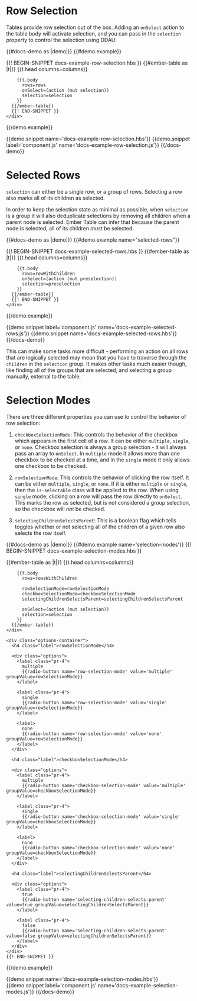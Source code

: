 # Row Selection

Tables provide row selection out of the box. Adding an `onSelect` action to the
table body will activate selection, and you can pass in the `selection` property
to control the selection using DDAU:

{{#docs-demo as |demo|}}
  {{#demo.example}}
    <div class="demo-container small">
      {{! BEGIN-SNIPPET docs-example-row-selection.hbs }}
      {{#ember-table as |t|}}
        {{t.head columns=columns}}

        {{t.body
          rows=rows
          onSelect=(action (mut selection))
          selection=selection
        }}
      {{/ember-table}}
      {{! END-SNIPPET }}
    </div>
  {{/demo.example}}

  {{demo.snippet name='docs-example-row-selection.hbs'}}
  {{demo.snippet label='component.js' name='docs-example-row-selection.js'}}
{{/docs-demo}}

# Selected Rows

`selection` can either be a single row, or a group of rows. Selecting a row also
marks all of its children as selected.

In order to keep the selection state as minimal as possible, when `selection` is
a group it will also deduplicate selections by removing all children when a
parent node is selected. Ember Table can infer that because the parent node is
selected, all of its children _must_ be selected:

{{#docs-demo as |demo|}}
  {{#demo.example name="selected-rows"}}
    <div class="demo-container small">
      {{! BEGIN-SNIPPET docs-example-selected-rows.hbs }}
      {{#ember-table as |t|}}
        {{t.head columns=columns}}

        {{t.body
          rows=rowWithChildren
          onSelect=(action (mut preselection))
          selection=preselection
        }}
      {{/ember-table}}
      {{! END-SNIPPET }}
    </div>
  {{/demo.example}}

  {{demo.snippet label='component.js' name='docs-example-selected-rows.js'}}
  {{demo.snippet name='docs-example-selected-rows.hbs'}}
{{/docs-demo}}

This can make some tasks more difficult - performing an action on all rows that
are logically selected may mean that you have to traverse through the `children`
in the `selection` group. It makes other tasks much easier though, like finding
all of the groups that are selected, and selecting a group manually, external to
the table.

# Selection Modes

There are three different properties you can use to control the behavior of
row selection:

1. `checkboxSelectionMode`: This controls the behavior of the checkbox which
appears in the first cell of a row. It can be either `multiple`, `single`, or
`none`. Checkbox selection is always a group selection - it will always pass an
array to `onSelect`. In `multiple` mode it allows more than one checkbox to be
checked at a time, and in the `single` mode it only allows one checkbox to be
checked.

2. `rowSelectionMode`: This controls the behavior of clicking the row itself.
It can be either `multiple`, `single`, or `none`. If it is either `multiple` or
`single`, then the `is-selectable` class will be applied to the row. When using
`single` mode, clicking on a row will pass the row directly to `onSelect`. This
marks the row as selected, but is not considered a group selection, so the
checkbox will _not_ be checked.

3. `selectingChildrenSelectsParent`: This is a boolean flag which tells toggles
whether or not selecting all of the children of a given row also selects the row
itself.

{{#docs-demo as |demo|}}
  {{#demo.example name='selection-modes'}}
    {{! BEGIN-SNIPPET docs-example-selection-modes.hbs }}
    <div class="demo-container small">
      {{#ember-table as |t|}}
        {{t.head columns=columns}}

        {{t.body
          rows=rowsWithChildren

          rowSelectionMode=rowSelectionMode
          checkboxSelectionMode=checkboxSelectionMode
          selectingChildrenSelectsParent=selectingChildrenSelectsParent

          onSelect=(action (mut selection))
          selection=selection
        }}
      {{/ember-table}}
    </div>

    <div class="options-container">
      <h4 class="label">rowSelectionMode</h4>

      <div class="options">
        <label class="pr-4">
          multiple
          {{radio-button name='row-selection-mode' value='multiple' groupValue=rowSelectionMode}}
        </label>

        <label class="pr-4">
          single
          {{radio-button name='row-selection-mode' value='single' groupValue=rowSelectionMode}}
        </label>

        <label>
          none
          {{radio-button name='row-selection-mode' value='none' groupValue=rowSelectionMode}}
        </label>
      </div>

      <h4 class="label">checkboxSelectionMode</h4>

      <div class="options">
        <label class="pr-4">
          multiple
          {{radio-button name='checkbox-selection-mode' value='multiple' groupValue=checkboxSelectionMode}}
        </label>

        <label class="pr-4">
          single
          {{radio-button name='checkbox-selection-mode' value='single' groupValue=checkboxSelectionMode}}
        </label>

        <label>
          none
          {{radio-button name='checkbox-selection-mode' value='none' groupValue=checkboxSelectionMode}}
        </label>
      </div>

      <h4 class="label">selectingChildrenSelectsParent</h4>

      <div class="options">
        <label class="pr-4">
          true
          {{radio-button name='selecting-children-selects-parent' value=true groupValue=selectingChildrenSelectsParent}}
        </label>

        <label class="pr-4">
          false
          {{radio-button name='selecting-children-selects-parent' value=false groupValue=selectingChildrenSelectsParent}}
        </label>
      </div>
    </div>
    {{! END-SNIPPET }}
  {{/demo.example}}

  {{demo.snippet name='docs-example-selection-modes.hbs'}}
  {{demo.snippet label='component.js' name='docs-example-selection-modes.js'}}
{{/docs-demo}}
